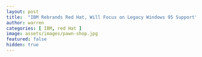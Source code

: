 ```yaml
---
layout: post
title:  "IBM Rebrands Red Hat, Will Focus on Legacy Windows 95 Support"
author: warren
categories: [ IBM, red Hat ]
image: assets/images/pawn-shop.jpg
featured: false
hidden: true
---
```

